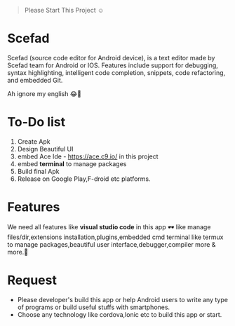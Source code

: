 > Please Start This Project ☺️
# Scefad
Scefad (source code editor for Android device), is a text editor made by Scefad team for Android or IOS. Features include support for debugging, syntax highlighting, intelligent code completion, snippets, code refactoring, and embedded Git.

Ah ignore my english 😂🙏
# To-Do list


1. Create Apk
2. Design Beautiful UI
3. embed Ace Ide - https://ace.c9.io/ in this project
4. embed **terminal** to manage packages
5. Build final Apk
6. Release on Google Play,F-droid etc platforms.

# Features

We need all features like **visual studio code** in this app 🕶️
like manage files/dir,extensions installation,plugins,embedded cmd terminal like termux to manage packages,beautiful user interface,debugger,compiler more & more.🖤
# Request

* Please developer's build this app or help Android users to write any type of programs or build useful stuffs with smartphones.
* Choose any technology like cordova,lonic etc to build this app or start.
